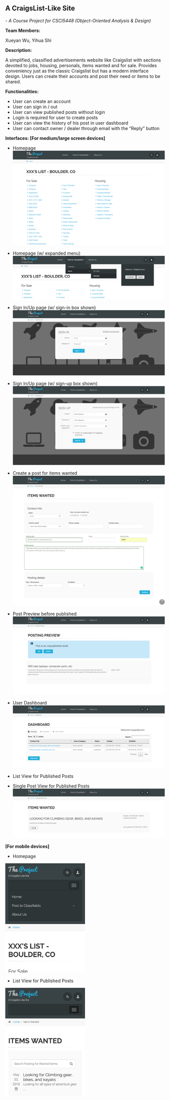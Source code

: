 ## A CraigsList-Like Site
*- A Course Project for CSCI5448 (Object-Oriented Analysis & Design)*

**Team Members:**

Xueyan Wu, Yihua Shi

**Description:**

A simplified, classified advertisements website like Craigslist with sections devoted to jobs, housing, personals, items wanted and for sale. Provides conveniency just as the classic Craigslist but has a modern interface design. Users can create their accounts and post their need or items to be shared.

**Functionalities:**

- User can create an account
- User can sign in / out
- User can view published posts without login
- Login is required for user to create posts
- User can view the history of his post in user dashboard
- User can contact owner / dealer through email with the “Reply” button

**Interfaces: [For medium/large screen devices]**

- Homepage
![Homepage](/screenshots/homepage.png)

- Homepage (w/ expanded menu)
![Menu](/screenshots/homepage-with-menu-expanded.png)

- Sign In/Up page (w/ sign-in box shown)
![Sign In](/screenshots/signin.png)

- Sign In/Up page (w/ sign-up box shown)
![Sign Up](/screenshots/signup.png)

- Create a post for items wanted
![Create Post](/screenshots/createpost.png)

- Post Preview before published
![Post Preview](/screenshots/postpreview.png)

- User Dashboard
![User Dashboard](/screenshots/dashboard.png)

- List View for Published Posts

- Single Post View for Published Posts
![Published View](/screenshots/publishedview.png)

**[For mobile devices]**

- Homepage
<img src="/screenshots/mobileview-home.png" alt="Homepage - mobile" width="50%">

- List View for Published Posts
<img src="/screenshots/mobileview-publishedpostlist.png" alt="Published Posts List - mobile" width="50%">
